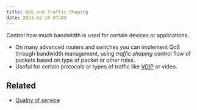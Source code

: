 ```yaml
---
title: QoS and Traffic Shaping
date: 2021-02-10 07:03
---
```

Control how much bandwidth is used for certain devices or applications.
* On many advanced routers and switches you can implement QoS through bandwidth
	management, using _traffic shaping_ control flow of packets based on type of
	packet or other rules.
* Useful for certain protocols or types of traffic like
	[VOIP](2020-10-21--12-57-45Z--voip.md) or video.

## Related

* [Quality of service](2021-06-26--10-09-35Z--quality_of_service.md) 
